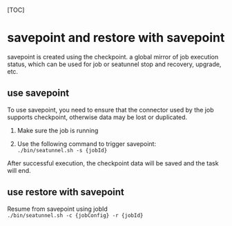 [TOC]

# savepoint and restore with savepoint

savepoint is created using the checkpoint. a global mirror of job execution status, which can be used for job or seatunnel stop and recovery, upgrade, etc.

## use savepoint

To use savepoint, you need to ensure that the connector used by the job supports checkpoint, otherwise data may be lost or duplicated.

1. Make sure the job is running

2. Use the following command to trigger savepoint:  
   ```./bin/seatunnel.sh -s {jobId}```

After successful execution, the checkpoint data will be saved and the task will end.

## use restore with savepoint

Resume from savepoint using jobId  
```./bin/seatunnel.sh -c {jobConfig} -r {jobId}```
